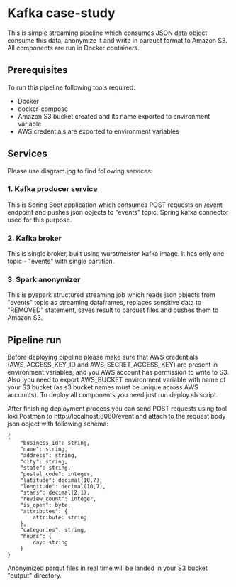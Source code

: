 # Kafka case-study
This is simple streaming pipeline which consumes JSON data object consume this
data, anonymize it and write in parquet format to Amazon S3. All components are run in Docker containers.

## Prerequisites
To run this pipeline following tools required:
- Docker
- docker-compose
- Amazon S3 bucket created and its name exported to environment variable
- AWS credentials are exported to environment variables 

## Services
Please use diagram.jpg to find following services: 

### 1. Kafka producer service
This is Spring Boot application which consumes POST requests on /event endpoint and pushes json objects to "events" topic.
Spring kafka connector used for this purpose.

### 2. Kafka broker
This is single broker, built using wurstmeister-kafka image. It has only one topic - "events" with single partition.

### 3. Spark anonymizer
This is pyspark structured streaming job which reads json objects from "events" topic as streaming dataframes, replaces sensitive data to "REMOVED" statement, saves result to parquet files and pushes them to Amazon S3.

## Pipeline run
Before deploying pipeline please make sure that AWS credentials (AWS_ACCESS_KEY_ID and AWS_SECRET_ACCESS_KEY) are present in environment variables, and you AWS account has permission to write to S3.
Also, you need to export AWS_BUCKET environment variable with name of your S3 bucket (as s3 bucket names must be unique across AWS accounts).
To deploy all components you need just run deploy.sh script.

After finishing deployment process you can send POST requests using tool loki Postman to http://localhost:8080/event and attach to the request body json object with following schema:

~~~
{
    "business_id": string,
    "name": string,
    "address": string,
    "city": string,
    "state": string,
    "postal_code": integer,
    "latitude": decimal(10,7),
    "longitude": decimal(10,7),
    "stars": decimal(2,1),
    "review_count": integer,
    "is_open": byte,
    "attributes": {
        attribute: string
    },
    "categories": string,
    "hours": {
        day: string
    }
}
~~~

Anonymized parqut files in real time will be landed in your S3 bucket "output" directory.